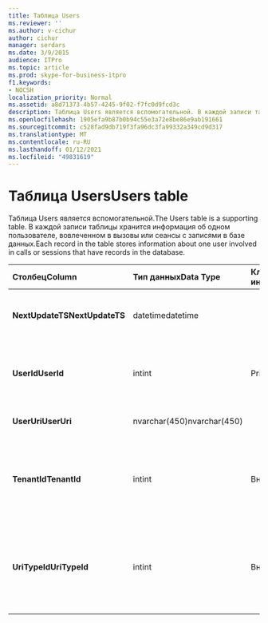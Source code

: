 ```yaml
---
title: Таблица Users
ms.reviewer: ''
ms.author: v-cichur
author: cichur
manager: serdars
ms.date: 3/9/2015
audience: ITPro
ms.topic: article
ms.prod: skype-for-business-itpro
f1.keywords:
- NOCSH
localization_priority: Normal
ms.assetid: a8d71373-4b57-4245-9f02-f7fc0d9fcd3c
description: Таблица Users является вспомогательной. В каждой записи таблицы хранится информация об одном пользователе, вовлеченном в вызовы или сеансы с записями в базе данных.
ms.openlocfilehash: 1905efa9b87b0b94c55e3a72e8be86e9ab191661
ms.sourcegitcommit: c528fad9db719f3fa96dc3fa99332a349cd9d317
ms.translationtype: MT
ms.contentlocale: ru-RU
ms.lasthandoff: 01/12/2021
ms.locfileid: "49831619"
---
```

# <a name="users-table"></a><span data-ttu-id="d2d71-104">Таблица Users</span><span class="sxs-lookup"><span data-stu-id="d2d71-104">Users table</span></span>
 
<span data-ttu-id="d2d71-105">Таблица Users является вспомогательной.</span><span class="sxs-lookup"><span data-stu-id="d2d71-105">The Users table is a supporting table.</span></span> <span data-ttu-id="d2d71-106">В каждой записи таблицы хранится информация об одном пользователе, вовлеченном в вызовы или сеансы с записями в базе данных.</span><span class="sxs-lookup"><span data-stu-id="d2d71-106">Each record in the table stores information about one user involved in calls or sessions that have records in the database.</span></span>
  
|<span data-ttu-id="d2d71-107">**Столбец**</span><span class="sxs-lookup"><span data-stu-id="d2d71-107">**Column**</span></span>|<span data-ttu-id="d2d71-108">**Тип данных**</span><span class="sxs-lookup"><span data-stu-id="d2d71-108">**Data Type**</span></span>|<span data-ttu-id="d2d71-109">**Ключ/индекс**</span><span class="sxs-lookup"><span data-stu-id="d2d71-109">**Key/Index**</span></span>|<span data-ttu-id="d2d71-110">**Details**</span><span class="sxs-lookup"><span data-stu-id="d2d71-110">**Details**</span></span>|
|:-----|:-----|:-----|:-----|
|<span data-ttu-id="d2d71-111">**NextUpdateTS**</span><span class="sxs-lookup"><span data-stu-id="d2d71-111">**NextUpdateTS**</span></span> <br/> |<span data-ttu-id="d2d71-112">datetime</span><span class="sxs-lookup"><span data-stu-id="d2d71-112">datetime</span></span>  <br/> ||<span data-ttu-id="d2d71-113">Отметка времени для внутреннего использования.</span><span class="sxs-lookup"><span data-stu-id="d2d71-113">Time stamp for internal use.</span></span>  <br/> |
|<span data-ttu-id="d2d71-114">**UserId**</span><span class="sxs-lookup"><span data-stu-id="d2d71-114">**UserId**</span></span> <br/> |<span data-ttu-id="d2d71-115">int</span><span class="sxs-lookup"><span data-stu-id="d2d71-115">int</span></span>  <br/> |<span data-ttu-id="d2d71-116">Primary</span><span class="sxs-lookup"><span data-stu-id="d2d71-116">Primary</span></span>  <br/> |<span data-ttu-id="d2d71-117">Уникальный номер, идентифицирующий данного пользователя.</span><span class="sxs-lookup"><span data-stu-id="d2d71-117">Unique number identifying this user.</span></span>  <br/> |
|<span data-ttu-id="d2d71-118">**UserUri**</span><span class="sxs-lookup"><span data-stu-id="d2d71-118">**UserUri**</span></span> <br/> |<span data-ttu-id="d2d71-119">nvarchar(450)</span><span class="sxs-lookup"><span data-stu-id="d2d71-119">nvarchar(450)</span></span>  <br/> | <br/> |<span data-ttu-id="d2d71-120">URI пользователя.</span><span class="sxs-lookup"><span data-stu-id="d2d71-120">User URI.</span></span>  <br/> |
|<span data-ttu-id="d2d71-121">**TenantId**</span><span class="sxs-lookup"><span data-stu-id="d2d71-121">**TenantId**</span></span> <br/> |<span data-ttu-id="d2d71-122">int</span><span class="sxs-lookup"><span data-stu-id="d2d71-122">int</span></span>  <br/> |<span data-ttu-id="d2d71-123">Внешняя</span><span class="sxs-lookup"><span data-stu-id="d2d71-123">Foreign</span></span>  <br/> |<span data-ttu-id="d2d71-124">ИД клиента этого пользователя.</span><span class="sxs-lookup"><span data-stu-id="d2d71-124">This user's Tenant ID.</span></span> <span data-ttu-id="d2d71-125">Дополнительные [сведения см.](tenants.md) в таблице Tenants.</span><span class="sxs-lookup"><span data-stu-id="d2d71-125">See the [Tenants table](tenants.md) for more information.</span></span> <br/> |
|<span data-ttu-id="d2d71-126">**UriTypeId**</span><span class="sxs-lookup"><span data-stu-id="d2d71-126">**UriTypeId**</span></span> <br/> |<span data-ttu-id="d2d71-127">int</span><span class="sxs-lookup"><span data-stu-id="d2d71-127">int</span></span>  <br/> |<span data-ttu-id="d2d71-128">Внешняя</span><span class="sxs-lookup"><span data-stu-id="d2d71-128">Foreign</span></span>  <br/> |<span data-ttu-id="d2d71-129">Тип URI этого пользователя.</span><span class="sxs-lookup"><span data-stu-id="d2d71-129">This user's URI type.</span></span> <span data-ttu-id="d2d71-130">Дополнительные сведения см. в таблице [UriTypes.](uritypes.md)</span><span class="sxs-lookup"><span data-stu-id="d2d71-130">See the [UriTypes table](uritypes.md) for more information.</span></span> <br/> |
   

